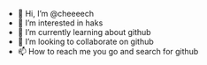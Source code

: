 - 👋 Hi, I’m @cheeeech
- 👀 I’m interested in haks
- 🌱 I’m currently learning about github
- 💞️ I’m looking to collaborate on github
- 📫 How to reach me you go and search for github

<!---
cheeeech/cheeeech is a ✨ special ✨ repository because its `README.md` (this file) appears on your GitHub profile.
You can click the Preview link to take a look at your changes.
--->
